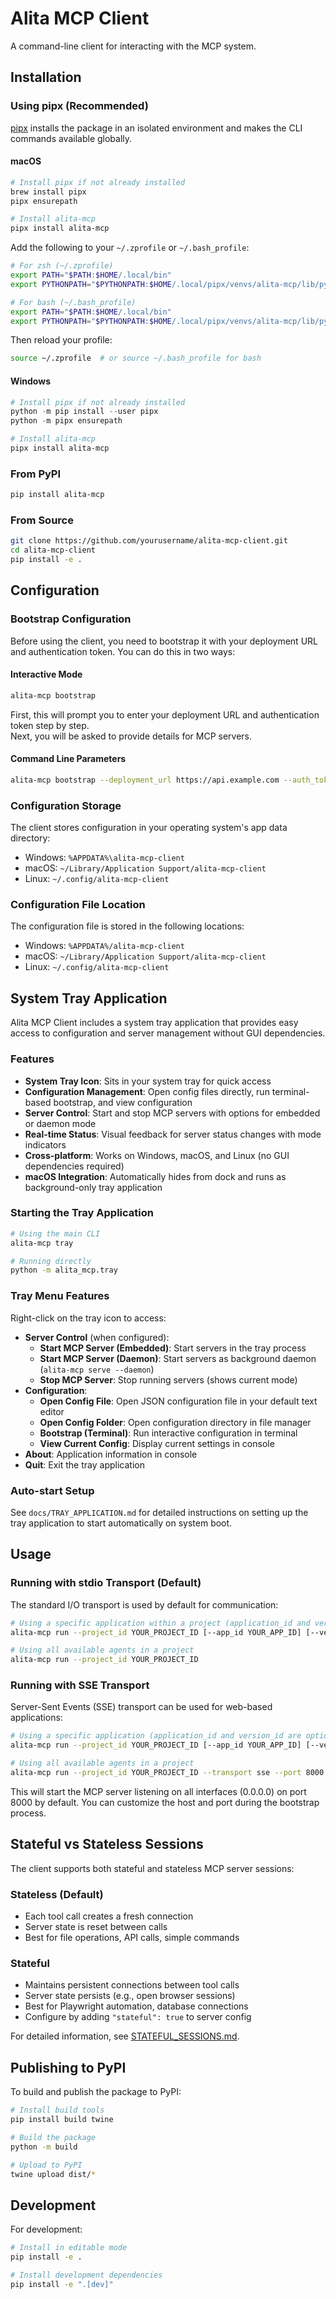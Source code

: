 # Alita MCP Client

A command-line client for interacting with the MCP system.

## Installation

### Using pipx (Recommended)

[pipx](https://pypa.github.io/pipx/) installs the package in an isolated environment and makes the CLI commands available globally.

#### macOS

```bash
# Install pipx if not already installed
brew install pipx
pipx ensurepath

# Install alita-mcp
pipx install alita-mcp
```

Add the following to your `~/.zprofile` or `~/.bash_profile`:

```bash
# For zsh (~/.zprofile)
export PATH="$PATH:$HOME/.local/bin"
export PYTHONPATH="$PYTHONPATH:$HOME/.local/pipx/venvs/alita-mcp/lib/python3.x/site-packages"

# For bash (~/.bash_profile)
export PATH="$PATH:$HOME/.local/bin"
export PYTHONPATH="$PYTHONPATH:$HOME/.local/pipx/venvs/alita-mcp/lib/python3.x/site-packages"
```

Then reload your profile:

```bash
source ~/.zprofile  # or source ~/.bash_profile for bash
```

#### Windows

```powershell
# Install pipx if not already installed
python -m pip install --user pipx
python -m pipx ensurepath

# Install alita-mcp
pipx install alita-mcp
```

### From PyPI

```bash
pip install alita-mcp
```

### From Source

```bash
git clone https://github.com/yourusername/alita-mcp-client.git
cd alita-mcp-client
pip install -e .
```

## Configuration

### Bootstrap Configuration

Before using the client, you need to bootstrap it with your deployment URL and authentication token. You can do this in two ways:

#### Interactive Mode

```bash
alita-mcp bootstrap
```

First, this will prompt you to enter your deployment URL and authentication token step by step.  
Next, you will be asked to provide details for MCP servers.

#### Command Line Parameters

```bash
alita-mcp bootstrap --deployment_url https://api.example.com --auth_token YOUR_TOKEN --host 0.0.0.0 --port 8000
```

### Configuration Storage

The client stores configuration in your operating system's app data directory:

- Windows: `%APPDATA%\alita-mcp-client`
- macOS: `~/Library/Application Support/alita-mcp-client`
- Linux: `~/.config/alita-mcp-client`

### Configuration File Location

The configuration file is stored in the following locations:
- Windows: `%APPDATA%/alita-mcp-client`
- macOS: `~/Library/Application Support/alita-mcp-client`
- Linux: `~/.config/alita-mcp-client`

## System Tray Application

Alita MCP Client includes a system tray application that provides easy access to configuration and server management without GUI dependencies.

### Features

- **System Tray Icon**: Sits in your system tray for quick access
- **Configuration Management**: Open config files directly, run terminal-based bootstrap, and view configuration
- **Server Control**: Start and stop MCP servers with options for embedded or daemon mode
- **Real-time Status**: Visual feedback for server status changes with mode indicators
- **Cross-platform**: Works on Windows, macOS, and Linux (no GUI dependencies required)
- **macOS Integration**: Automatically hides from dock and runs as background-only tray application

### Starting the Tray Application

```bash
# Using the main CLI
alita-mcp tray

# Running directly
python -m alita_mcp.tray
```

### Tray Menu Features

Right-click on the tray icon to access:

- **Server Control** (when configured):
  - **Start MCP Server (Embedded)**: Start servers in the tray process
  - **Start MCP Server (Daemon)**: Start servers as background daemon (`alita-mcp serve --daemon`)
  - **Stop MCP Server**: Stop running servers (shows current mode)
- **Configuration**:
  - **Open Config File**: Open JSON configuration file in your default text editor
  - **Open Config Folder**: Open configuration directory in file manager
  - **Bootstrap (Terminal)**: Run interactive configuration in terminal
  - **View Current Config**: Display current settings in console
- **About**: Application information in console
- **Quit**: Exit the tray application

### Auto-start Setup

See `docs/TRAY_APPLICATION.md` for detailed instructions on setting up the tray application to start automatically on system boot.

## Usage

### Running with stdio Transport (Default)

The standard I/O transport is used by default for communication:

```bash
# Using a specific application within a project (application_id and version_id are optional)
alita-mcp run --project_id YOUR_PROJECT_ID [--app_id YOUR_APP_ID] [--version_id YOUR_VERSION_ID]

# Using all available agents in a project
alita-mcp run --project_id YOUR_PROJECT_ID
```

### Running with SSE Transport

Server-Sent Events (SSE) transport can be used for web-based applications:

```bash
# Using a specific application (application_id and version_id are optional)
alita-mcp run --project_id YOUR_PROJECT_ID [--app_id YOUR_APP_ID] [--version_id YOUR_VERSION_ID] --transport sse --port 8000

# Using all available agents in a project
alita-mcp run --project_id YOUR_PROJECT_ID --transport sse --port 8000
```

This will start the MCP server listening on all interfaces (0.0.0.0) on port 8000 by default. You can customize the host and port during the bootstrap process.

## Stateful vs Stateless Sessions

The client supports both stateful and stateless MCP server sessions:

### Stateless (Default)
- Each tool call creates a fresh connection
- Server state is reset between calls  
- Best for file operations, API calls, simple commands

### Stateful
- Maintains persistent connections between tool calls
- Server state persists (e.g., open browser sessions)
- Best for Playwright automation, database connections
- Configure by adding `"stateful": true` to server config

For detailed information, see [STATEFUL_SESSIONS.md](STATEFUL_SESSIONS.md).

## Publishing to PyPI

To build and publish the package to PyPI:

```bash
# Install build tools
pip install build twine

# Build the package
python -m build

# Upload to PyPI
twine upload dist/*
```

## Development

For development:

```bash
# Install in editable mode
pip install -e .

# Install development dependencies
pip install -e ".[dev]"
```